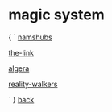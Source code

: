 # magic system
{
`
 [namshubs](namshubs.md)

 [the-link](the-link.md)

 [algera](algera.md)

 [reality-walkers](reality-walkers.md)

`
}
[back](index.md)
